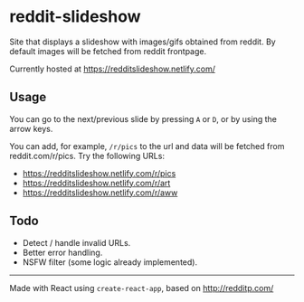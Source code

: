 # reddit-slideshow
Site that displays a slideshow with images/gifs obtained from reddit. By default images will be fetched from reddit frontpage.

Currently hosted at https://redditslideshow.netlify.com/

## Usage
You can go to the next/previous slide by pressing `A` or `D`, or by using the arrow keys.

You can add, for example, `/r/pics` to the url and data will be fetched from reddit.com/r/pics. Try the following URLs:

- https://redditslideshow.netlify.com/r/pics
- https://redditslideshow.netlify.com/r/art
- https://redditslideshow.netlify.com/r/aww

## Todo
- Detect / handle invalid URLs.
- Better error handling.
- NSFW filter (some logic already implemented).

---

Made with React using `create-react-app`, based on http://redditp.com/
